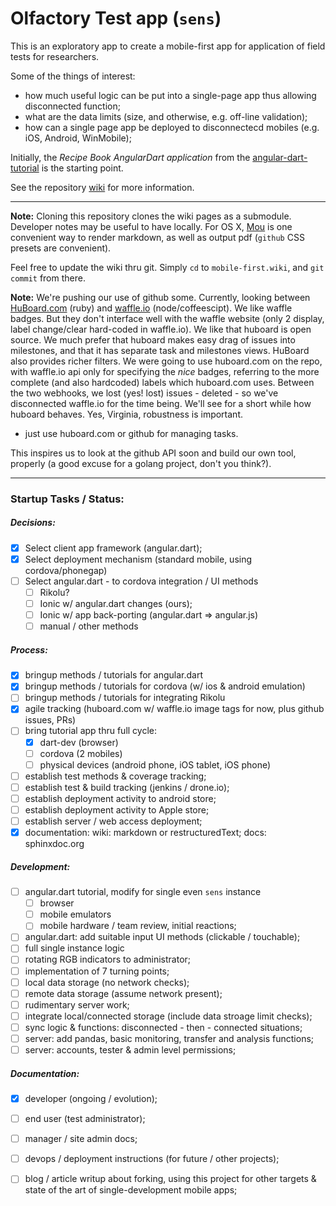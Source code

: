 <!--
A nice reference: http://code.tutsplus.com/articles/team-collaboration-with-github--net-29876
-->
# Olfactory Test app (`sens`)

This is an exploratory app to create a mobile-first
app for application of field tests for researchers.

Some of the things of interest:

 * how much useful logic can be put into a single-page app thus allowing disconnected function;
 * what are the data limits (size, and otherwise, e.g. off-line validation);
 * how can  a single page app be deployed to disconnectecd mobiles (e.g. iOS, Android, WinMobile);

Initially, the *Recipe Book AngularDart application* from the
[angular-dart-tutorial](https://angulardart.org/tutorial) is the starting point.

See the repository [wiki](https://github.com/yarko/mobile-first/wiki) for more information.

----
**Note:** Cloning this repository clones the wiki pages as a submodule.
Developer notes may be useful to have locally.
For OS X, [Mou](http://mouapp.com) is one convenient way to render markdown,
as well as output pdf (`github` CSS presets are convenient).

Feel free to update the wiki thru git.
Simply `cd` to `mobile-first.wiki`, and `git commit` from there.

**Note:** We're pushing our use of github some.
Currently, looking between [HuBoard.com](https://github.com/rauhryan/huboard) (ruby)
and [waffle.io](http://waffle.io) (node/coffeescipt).
We like waffle badges.
But they don't interface well with the waffle website (only 2 display, label change/clear hard-coded in waffle.io).
We like that huboard is open source.
We much prefer that huboard makes easy drag of issues into milestones,
and that it has separate task and milestones views.
HuBoard also provides richer filters.
We were going to use huboard.com on the repo, with
waffle.io api only for specifying the *nice* badges,
referring to the more complete (and also hardcoded) labels which huboard.com uses.
Between the two webhooks, we lost (yes! lost) issues - deleted - so we've disconnected
waffle.io for the time being.
We'll see for a short while how huboard behaves.
Yes, Virginia, robustness is important.

* just use huboard.com or github for managing tasks.

This inspires us to look at the github API soon and build our own tool, properly
(a good excuse for a golang project, don't you think?).

----


### Startup Tasks / Status:

##### Decisions:

- [x] Select client app framework (angular.dart);
- [x] Select deployment mechanism (standard mobile, using cordova/phonegap)
- [ ] Select angular.dart - to cordova integration / UI methods
  - [ ] Rikolu?
  - [ ] Ionic w/ angular.dart changes (ours);
  - [ ] Ionic w/ app back-porting (angular.dart => angular.js)
  - [ ] manual / other methods

##### Process:

- [x] bringup methods / tutorials for angular.dart
- [x] bringup methods / tutorials for cordova (w/ ios & android emulation)
- [ ] bringup methods / tutorials for integrating Rikolu
- [x] agile tracking (huboard.com w/ waffle.io image tags for now, plus github issues, PRs)
- [ ] bring tutorial app thru full cycle:
  - [x] dart-dev (browser)
  - [ ] cordova (2 mobiles)
  - [ ] physical devices (android phone, iOS tablet, iOS phone)
- [ ] establish test methods & coverage tracking;
- [ ] establish test & build tracking (jenkins / drone.io);
- [ ] establish deployment activity to android store;
- [ ] establish deployment activity to Apple store;
- [ ] establish server / web access deployment;
- [x] documentation: wiki: markdown or restructuredText; docs: sphinxdoc.org

##### Development:

- [ ] angular.dart tutorial, modify for single even `sens` instance
  - [ ] browser
  - [ ] mobile emulators
  - [ ] mobile hardware / team review, initial reactions;
- [ ] angular.dart: add suitable input UI methods (clickable / touchable);
- [ ] full single instance logic
- [ ] rotating RGB indicators to administrator;
- [ ] implementation of 7 turning points;
- [ ] local data storage (no network checks);
- [ ] remote data storage (assume network present);
- [ ] rudimentary server work;
- [ ] integrate local/connected storage (include data stroage limit checks);
- [ ] sync logic & functions:  disconnected - then - connected situations;
- [ ] server: add pandas, basic monitoring, transfer and analysis functions;
- [ ] server: accounts, tester & admin level permissions;

##### Documentation:

- [x] developer (ongoing / evolution);
- [ ] end user (test administrator);
- [ ] manager / site admin docs;
- [ ] devops / deployment instructions (for future / other projects);
- [ ] blog / article writup about forking, using this project for other targets & state of the art of single-development mobile apps;



 
